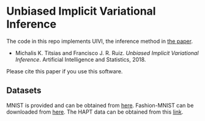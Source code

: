 # Unbiased Implicit Variational Inference

The code in this repo implements UIVI, the inference method in [the paper](https://arxiv.org/abs/1808.02078 "Arxiv paper").

+ Michalis K. Titsias and Francisco J. R. Ruiz. *Unbiased Implicit Variational Inference*. Artificial Intelligence and Statistics, 2018.

Please cite this paper if you use this software.

## Datasets

MNIST is provided and can be obtained from [here](http://yann.lecun.com/exdb/mnist/). Fashion-MNIST can be downloaded from [here](https://www.kaggle.com/zalando-research/fashionmnist). The HAPT data can be obtained from this [link](https://archive.ics.uci.edu/ml/datasets/Smartphone-Based+Recognition+of+Human+Activities+and+Postural+Transitions).
